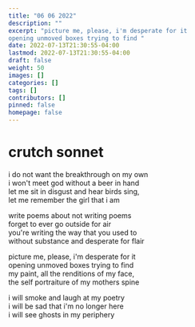 ```yaml
---
title: "06 06 2022"
description: ""
excerpt: "picture me, please, i'm desperate for it
opening unmoved boxes trying to find "
date: 2022-07-13T21:30:55-04:00
lastmod: 2022-07-13T21:30:55-04:00
draft: false
weight: 50
images: []
categories: []
tags: []
contributors: []
pinned: false
homepage: false
---
```

# crutch sonnet

i do not want the breakthrough on my own  
i won't meet god without a beer in hand  
let me sit in disgust and hear birds sing,  
let me remember the girl that i am


write poems about not writing poems  
forget to ever go outside for air  
you're writing the way that you used to  
without substance and desperate for flair

picture me, please, i'm desperate for it  
opening unmoved boxes trying to find   
my paint, all the renditions of my face,  
the self portraiture of my mothers spine

i will smoke and laugh at my poetry  
i will be sad that i'm no longer here  
i will see ghosts in my periphery 
